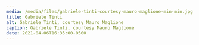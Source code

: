 ```yaml
---
media: /media/files/gabriele-tinti-courtesy-mauro-maglione-min-min.jpg
title: Gabriele Tinti
alt: Gabriele Tinti, courtesy Mauro Maglione
caption: Gabriele Tinti, courtesy Mauro Maglione
date: 2021-04-06T16:35:00-0500
---
```

